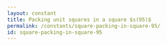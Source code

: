 ```yaml
---
layout: constant
title: Packing unit squares in a square $s(95)$
permalink: /constants/square-packing-in-square-95/
id: square-packing-in-square-95
---
```

